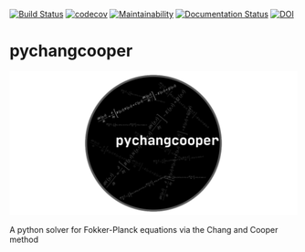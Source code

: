 [![Build Status](https://travis-ci.org/grburgess/pychangcooper.svg?branch=master)](https://travis-ci.org/grburgess/pychangcooper)
[![codecov](https://codecov.io/gh/grburgess/pychangcooper/branch/master/graph/badge.svg)](https://codecov.io/gh/grburgess/pychangcooper)
[![Maintainability](https://api.codeclimate.com/v1/badges/d50bfcd029c78df0c8aa/maintainability)](https://codeclimate.com/github/grburgess/pychangcooper/maintainability)
[![Documentation Status](https://readthedocs.org/projects/pychangcooper/badge/?version=latest)](http://pychangcooper.readthedocs.io/en/latest/?badge=latest)
[![DOI](https://zenodo.org/badge/DOI/10.5281/zenodo.1163533.svg)](https://doi.org/10.5281/zenodo.1163533)


# pychangcooper
![alt text](https://raw.githubusercontent.com/grburgess/pychangcooper/master/logo.png)

A python solver for Fokker-Planck equations via the Chang and Cooper method

